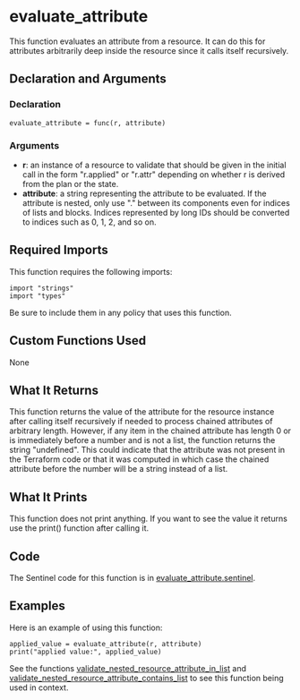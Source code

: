 # evaluate_attribute
This function evaluates an attribute from a resource. It can do this for attributes arbitrarily deep inside the resource since it calls itself recursively.

## Declaration and Arguments

### Declaration
`evaluate_attribute = func(r, attribute)`

### Arguments
* **r**: an instance of a resource to validate that should be given in the initial call in the form "r.applied" or "r.attr" depending on whether r is derived from the plan or the state.
* **attribute**: a string representing the attribute to be evaluated. If the attribute is nested, only use "." between its components even for indices of lists and blocks. Indices represented by long IDs should be converted to indices such as 0, 1, 2, and so on.

## Required Imports
This function requires the following imports:
```
import "strings"
import "types"
```
Be sure to include them in any policy that uses this function.

## Custom Functions Used
None

## What It Returns
This function returns the value of the attribute for the resource instance after calling itself recursively if needed to process chained attributes of arbitrary length. However, if any item in the chained attribute has length 0 or is immediately before a number and is not a list, the function returns the string "undefined". This could indicate that the attribute was not present in the Terraform code or that it was computed in which case the chained attribute before the number will be a string instead of a list.

## What It Prints
This function does not print anything. If you want to see the value it returns use the print() function after calling it.

## Code
The Sentinel code for this function is in [evaluate_attribute.sentinel](./evaluate_attribute.sentinel).

## Examples
Here is an example of using this function:
```
applied_value = evaluate_attribute(r, attribute)
print("applied value:", applied_value)
```
See the functions [validate_nested_resource_attribute_in_list](./validate_nested_resource_attribute_in_list.md) and [validate_nested_resource_attribute_contains_list](./validate_nested_resource_attribute_contains_list.md) to see this function being used in context.
